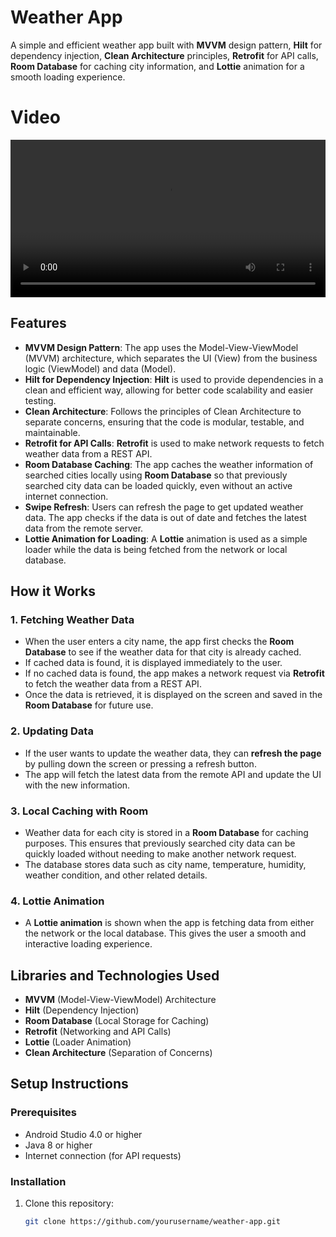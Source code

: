 # Weather App

A simple and efficient weather app built with **MVVM** design pattern, **Hilt** for dependency injection, **Clean Architecture** principles, **Retrofit** for API calls, **Room Database** for caching city information, and **Lottie** animation for a smooth loading experience.

# Video
<video width="100%" controls>
  <source src="https://github.com/osawant023/WeatherWise/blob/master/weather_sample_video.mp4" type="video/mp4">
</video>

## Features
- **MVVM Design Pattern**: The app uses the Model-View-ViewModel (MVVM) architecture, which separates the UI (View) from the business logic (ViewModel) and data (Model).
- **Hilt for Dependency Injection**: **Hilt** is used to provide dependencies in a clean and efficient way, allowing for better code scalability and easier testing.
- **Clean Architecture**: Follows the principles of Clean Architecture to separate concerns, ensuring that the code is modular, testable, and maintainable.
- **Retrofit for API Calls**: **Retrofit** is used to make network requests to fetch weather data from a REST API.
- **Room Database Caching**: The app caches the weather information of searched cities locally using **Room Database** so that previously searched city data can be loaded quickly, even without an active internet connection.
- **Swipe Refresh**: Users can refresh the page to get updated weather data. The app checks if the data is out of date and fetches the latest data from the remote server.
- **Lottie Animation for Loading**: A **Lottie** animation is used as a simple loader while the data is being fetched from the network or local database.

## How it Works

### 1. **Fetching Weather Data**
- When the user enters a city name, the app first checks the **Room Database** to see if the weather data for that city is already cached.
- If cached data is found, it is displayed immediately to the user.
- If no cached data is found, the app makes a network request via **Retrofit** to fetch the weather data from a REST API.
- Once the data is retrieved, it is displayed on the screen and saved in the **Room Database** for future use.

### 2. **Updating Data**
- If the user wants to update the weather data, they can **refresh the page** by pulling down the screen or pressing a refresh button.
- The app will fetch the latest data from the remote API and update the UI with the new information.

### 3. **Local Caching with Room**
- Weather data for each city is stored in a **Room Database** for caching purposes. This ensures that previously searched city data can be quickly loaded without needing to make another network request.
- The database stores data such as city name, temperature, humidity, weather condition, and other related details.

### 4. **Lottie Animation**
- A **Lottie animation** is shown when the app is fetching data from either the network or the local database. This gives the user a smooth and interactive loading experience.

## Libraries and Technologies Used

- **MVVM** (Model-View-ViewModel) Architecture
- **Hilt** (Dependency Injection)
- **Room Database** (Local Storage for Caching)
- **Retrofit** (Networking and API Calls)
- **Lottie** (Loader Animation)
- **Clean Architecture** (Separation of Concerns)
  
## Setup Instructions

### Prerequisites

- Android Studio 4.0 or higher
- Java 8 or higher
- Internet connection (for API requests)

### Installation

1. Clone this repository:
   ```bash
   git clone https://github.com/yourusername/weather-app.git
